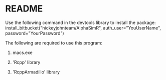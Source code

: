 # README #

Use the following command in the devtools library to install the package:
install_bitbucket("hickeyjohnteam/AlphaSimR", auth_user="YouUserName", password="YourPassword")


The following are required to use this program:

1. macs.exe

2. 'Rcpp' library

3. 'RcppArmadillo' library
